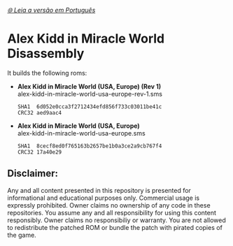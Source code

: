 *[🌐 Leia a versão em Português](README.md)*

# Alex Kidd in Miracle World Disassembly

It builds the following roms:
- **Alex Kidd in Miracle World (USA, Europe) (Rev 1)**  
  alex-kidd-in-miracle-world-usa-europe-rev-1.sms  
  ```
  SHA1  6d052e0cca3f2712434efd856f733c03011be41c
  CRC32 aed9aac4
  ```
- **Alex Kidd in Miracle World (USA, Europe)**  
  alex-kidd-in-miracle-world-usa-europe.sms  
  ```
  SHA1  8cecf8ed0f765163b2657be1b0a3ce2a9cb767f4
  CRC32 17a40e29
  ```

## Disclaimer:
Any and all content presented in this repository is presented for informational and educational purposes only.
Commercial usage is expressly prohibited. Owner claims no ownership of any code in these repositories.
You assume any and all responsibility for using this content responsibly. Owner claims no responsibiliy or warranty.
You are not allowed to redistribute the patched ROM or bundle the patch with pirated copies of the game.
